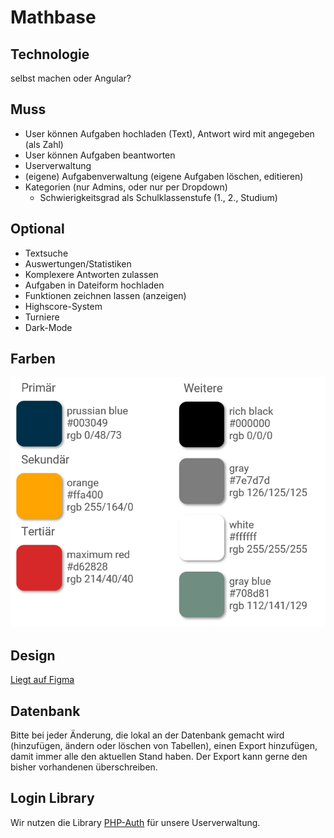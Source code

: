 # Mathbase
## Technologie
selbst machen oder Angular?

## Muss
* User können Aufgaben hochladen (Text), Antwort wird mit angegeben (als Zahl)
* User können Aufgaben beantworten
* Userverwaltung
* (eigene) Aufgabenverwaltung (eigene Aufgaben löschen, editieren)
* Kategorien (nur Admins, oder nur per Dropdown)
    * Schwierigkeitsgrad als Schulklassenstufe (1., 2., Studium)

## Optional
* Textsuche
* Auswertungen/Statistiken
* Komplexere Antworten zulassen
* Aufgaben in Dateiform hochladen
* Funktionen zeichnen lassen (anzeigen)
* Highscore-System
* Turniere
* Dark-Mode

## Farben
![Farben](/assets/colors.png)

## Design
[Liegt auf Figma](https://www.figma.com/file/nf1VZQWZQop2JShdxD4DIq/mathbase)

## Datenbank
Bitte bei jeder Änderung, die lokal an der Datenbank gemacht wird (hinzufügen, ändern oder löschen von Tabellen), einen Export hinzufügen, damit immer alle den aktuellen Stand haben. Der Export kann gerne den bisher vorhandenen überschreiben.

## Login Library
Wir nutzen die Library [PHP-Auth](https://github.com/delight-im/PHP-Auth) für unsere Userverwaltung.